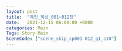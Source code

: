```yaml
---
layout: post
title:  "메인_회상_001~012장"
date:   2021-12-15 06:00:00 +0000
categories: Main
Tags: Story Main
SceneCode: ["scene_skip_cp001-012_q1_s10"]
---
```

